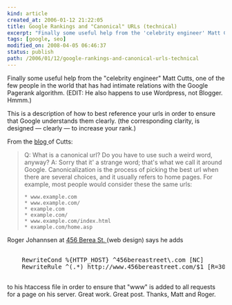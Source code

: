 ```yaml
---
kind: article
created_at: 2006-01-12 21:22:05
title: Google Rankings and "Canonical" URLs (technical)
excerpt: "Finally some useful help from the 'celebrity engineer' Matt Cutts, one of the few people in the world that has had intimate relations with the Google Pagerank algorithm."
tags: [google, seo]
modified_on: 2008-04-05 06:46:37
status: publish 
path: /2006/01/12/google-rankings-and-canonical-urls-technical
---
```


Finally some useful help from the "celebrity engineer" Matt Cutts, one of the few people in the world that has had intimate relations with the Google Pagerank algorithm.  (EDIT: He also happens to use Wordpress, not Blogger. Hmmm.)

This is a description of how to best reference your urls in order to ensure that Google understands them clearly. (the corresponding clarity, is designed &mdash; clearly &mdash; to increase your rank.) 

From the <a href="http://www.mattcutts.com/blog/seo-advice-url-canonicalization/">blog </a>of Cutts: 

<blockquote class="large">Q: What is a canonical url? Do you have to use such a weird word, anyway?
A: Sorry that it' a strange word; that's what we call it around Google. Canonicalization is the process of picking the best url when there are several choices, and it usually refers to home pages. For example, most people would consider these the same urls:

    * www.example.com
    * www.example.com/
    * example.com
    * example.com/
    * www.example.com/index.html
    * example.com/home.asp
</blockquote>

Roger Johannsen at <a href="http://www.456bereastreet.com/archive/200601/search_engines_and_canonical_urls/#comments">456 Berea St. </a>(web design) says he adds 

<pre class="language-apacheconf">

    RewriteCond %{HTTP_HOST} ^456bereastreet\.com [NC]
    RewriteRule ^(.*) http://www.456bereastreet.com/$1 [R=301,L]

</pre>

to his htaccess file in order to ensure that "www" is added to all requests for a page on his server. Great work. Great post. Thanks, Matt and Roger. 

